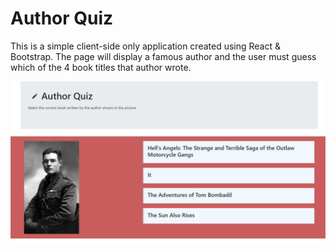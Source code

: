 # Author Quiz

This is a simple client-side only application created using React & Bootstrap. The page will display a famous author and the user must guess which of the 4 book titles that author wrote. 

![BookQuiz](./public/images/preview.png)